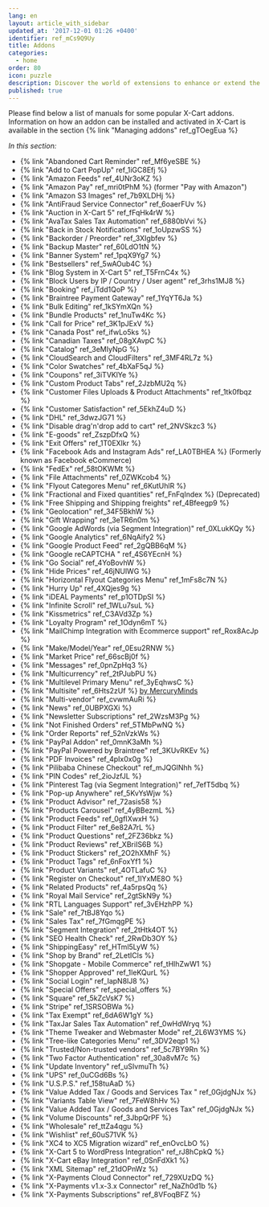 ```yaml
---
lang: en
layout: article_with_sidebar
updated_at: '2017-12-01 01:26 +0400'
identifier: ref_mCs9Q9Uy
title: Addons
categories:
  - home
order: 80
icon: puzzle
description: Discover the world of extensions to enhance or extend the core functionality
published: true
---
```

Please find below a list of manuals for some popular X-Cart addons.
Information on how an addon can be installed and activated in X-Cart is available in the section {% link "Managing addons" ref_gTOegEua %}

_In this section:_

*   {% link "Abandoned Cart Reminder" ref_Mf6yeSBE %}
*   {% link "Add to Cart PopUp" ref_1iGC8Efj %}
*   {% link "Amazon Feeds" ref_4UNr3oKZ %}
*   {% link "Amazon Pay" ref_mri0tPhM %} (former "Pay with Amazon")
*   {% link "Amazon S3 Images" ref_7b9XLDHj %}
*   {% link "AntiFraud Service Connector" ref_6oaerFUv %}
*   {% link "Auction in X-Cart 5" ref_fFqHk4rW %}
*   {% link "AvaTax Sales Tax Automation" ref_6880bVvi %}
*   {% link "Back in Stock Notifications" ref_1oUpzwSS %}
*   {% link "Backorder / Preorder" ref_3XIgbfev %}
*   {% link "Backup Master" ref_60LdO1tN %}
*   {% link "Banner System" ref_1pqX9Yg7 %}
*   {% link "Bestsellers" ref_5wAOub4C %}
*   {% link "Blog System in X-Cart 5" ref_T5FrnC4x %}
*   {% link "Block Users by IP / Country / User agent" ref_3rhs1MJ8 %}
*   {% link "Booking" ref_iTdd1QoP %}
*   {% link "Braintree Payment Gateway" ref_1YqYT6Ja %}
*   {% link "Bulk Editing" ref_1kSYmXQn %}
*   {% link "Bundle Products" ref_1nuTw4Kc %}
*   {% link "Call for Price" ref_3K1pJExV %}
*   {% link "Canada Post" ref_ifwLo5ks %}
*   {% link "Canadian Taxes" ref_08gXAvpC %}
*   {% link "Catalog" ref_3eMIyNpG %}
*   {% link "CloudSearch and CloudFilters" ref_3MF4RL7z %}
*   {% link "Color Swatches" ref_4bXaF5qJ %}
*   {% link "Coupons" ref_3iTVKlYe %}
*   {% link "Custom Product Tabs" ref_2JzbMU2q %}
*   {% link "Customer Files Uploads &amp; Product Attachments" ref_1tk0fbqz %}
*   {% link "Customer Satisfaction" ref_5EkhZ4uD %}
*   {% link "DHL" ref_3dwzJG71 %}
*   {% link "Disable drag'n'drop add to cart" ref_2NVSkzc3 %}
*   {% link "E-goods" ref_ZszpDfxQ %}
*   {% link "Exit Offers" ref_1T0EXlkr %}
*   {% link "Facebook Ads and Instagram Ads" ref_LA0TBHEA %} (Formerly known as Facebook eCommerce)
*   {% link "FedEx" ref_58tOKWMt %}
*   {% link "File Attachments" ref_0ZWKcob4 %}
*   {% link "Flyout Categores Menu" ref_6KutUhlR %}
*   {% link "Fractional and Fixed quantities" ref_FnFqIndex %} (Deprecated)
*   {% link "Free Shipping and Shipping freights" ref_4Bfeegp9 %}
*   {% link "Geolocation" ref_34F5BkhW %}
*   {% link "Gift Wrapping" ref_3eTR6n0m %}
*   {% link "Google AdWords (via Segment Integration)" ref_0XLukKQy %}
*   {% link "Google Analytics" ref_6NqAify2 %}
*   {% link "Google Product Feed" ref_2gQBB6qM %}
*   {% link "Google reCAPTCHA " ref_4S6YEcnH %}
*   {% link "Go Social" ref_4YoBovhW %}
*   {% link "Hide Prices" ref_46jNUlWG %}
*   {% link "Horizontal Flyout Categories Menu" ref_1mFs8c7N %}
*   {% link "Hurry Up" ref_4XQjes9g %}
*   {% link "iDEAL Payments" ref_p1OTDpSI %}
*   {% link "Infinite Scroll" ref_1WLu7suL %}
*   {% link "Kissmetrics" ref_C3AVd3Zp %}
*   {% link "Loyalty Program" ref_1Odyn6mT %}
*   {% link "MailChimp Integration with Ecommerce support" ref_Rox8AcJp %}
*   {% link "Make/Model/Year" ref_0Esu2RNW %}
*   {% link "Market Price" ref_66scBj0f %}
*   {% link "Messages" ref_0pnZpHq3 %}
*   {% link "Multicurrency" ref_2tPJubPU %}
*   {% link "Multilevel Primary Menu" ref_3yEqhwsC %}
*   {% link "Multisite" ref_6Hts2zUf %} [by MercuryMinds](https://market.x-cart.com/mercuryminds-technologies.html)
*   {% link "Multi-vendor" ref_cvwmAuRi %}
*   {% link "News" ref_0UBPXGXi %}
*   {% link "Newsletter Subscriptions" ref_2WzsM3Pg %}
*   {% link "Not Finished Orders" ref_5TMbPwNQ %}
*   {% link "Order Reports" ref_52nVzkWs %}
*   {% link "PayPal Addon" ref_0mnK3aMh %}
*   {% link "PayPal Powered by Braintree" ref_3KUvRKEv %}
*   {% link "PDF Invoices" ref_4pIx0x0g %}
*   {% link "Pilibaba Chinese Checkout" ref_mJQGlNhh %}
*   {% link "PIN Codes" ref_2ioJzfJL %}
*   {% link "Pinterest Tag (via Segment Integration)" ref_7efT5dbq %}
*   {% link "Pop-up Anywhere" ref_5KvYsWjw %}
*   {% link "Product Advisor" ref_72asis58 %}
*   {% link "Products Carousel" ref_4yBBezmL %}
*   {% link "Product Feeds" ref_0gfIXwxH %}
*   {% link "Product Filter" ref_6e82A7rL %}
*   {% link "Product Questions" ref_2FZ36bkz %}
*   {% link "Product Reviews" ref_XBriIS6B %}
*   {% link "Product Stickers" ref_2O2hXMhF %}
*   {% link "Product Tags" ref_6nFoxYf1 %}
*   {% link "Product Variants" ref_4OTLafuC %}
*   {% link "Register on Checkout" ref_1IYxME8O %}
*   {% link "Related Products" ref_4a5rpsQq %}
*   {% link "Royal Mail Service" ref_2gtSkN9y %}
*   {% link "RTL Languages Support" ref_3vEHzhPP %}
*   {% link "Sale" ref_7tBJ8Yqo %}
*   {% link "Sales Tax" ref_7fGmqgPE %}
*   {% link "Segment Integration" ref_2tHtk4OT %}
*   {% link "SEO Health Check" ref_2RwDb3OY %}
*   {% link "ShippingEasy" ref_HTml5LyW %}
*   {% link "Shop by Brand" ref_2LetICls %}
*   {% link "Shopgate - Mobile Commerce" ref_tHlhZwW1 %}
*   {% link "Shopper Approved" ref_1leKQurL %}
*   {% link "Social Login" ref_IapN8lJ8 %}
*   {% link "Special Offers" ref_special_offers %}
*   {% link "Square" ref_5kZcVsK7 %}
*   {% link "Stripe" ref_1SRSOBWa %}
*   {% link "Tax Exempt" ref_6dA6W1gY %}
*   {% link "TaxJar Sales Tax Automation" ref_0wHdWryq %}
*   {% link "Theme Tweaker and Webmaster Mode" ref_2L6W3YMS %}
*   {% link "Tree-like Categories Menu" ref_3DV2eqp1 %}
*   {% link "Trusted/Non-trusted vendors" ref_5c7BY9Rn %}
*   {% link "Two Factor Authentication" ref_30a8vM7c %}
*   {% link "Update Inventory" ref_uSIvmuTh %}
*   {% link "UPS" ref_0uCGd6Bs %}
*   {% link "U.S.P.S." ref_158tuAaD %}
*   {% link "Value Added Tax / Goods and Services Tax " ref_0GjdgNJx %}
*   {% link "Variants Table View" ref_7FeW8hHv %}
*   {% link "Value Added Tax / Goods and Services Tax" ref_0GjdgNJx %}
*   {% link "Volume Discounts" ref_3JbpQrPF %}
*   {% link "Wholesale" ref_ttZa4qgu %}
*   {% link "Wishlist" ref_60uS71VK %}
*   {% link "XC4 to XC5 Migration wizard" ref_enOvcLbO %}
*   {% link "X-Cart 5 to WordPress Integration" ref_rJ8hCpkQ %}
*   {% link "X-Cart eBay Integration" ref_0SnFdXk1 %}
*   {% link "XML Sitemap" ref_21dOPnWz %}
*   {% link "X-Payments Cloud Connector" ref_729XUzDQ %}
*   {% link "X-Payments v1.x-3.x Connector" ref_NaZh0d1b %}
*   {% link "X-Payments Subscriptions" ref_8VFoqBFZ %}
